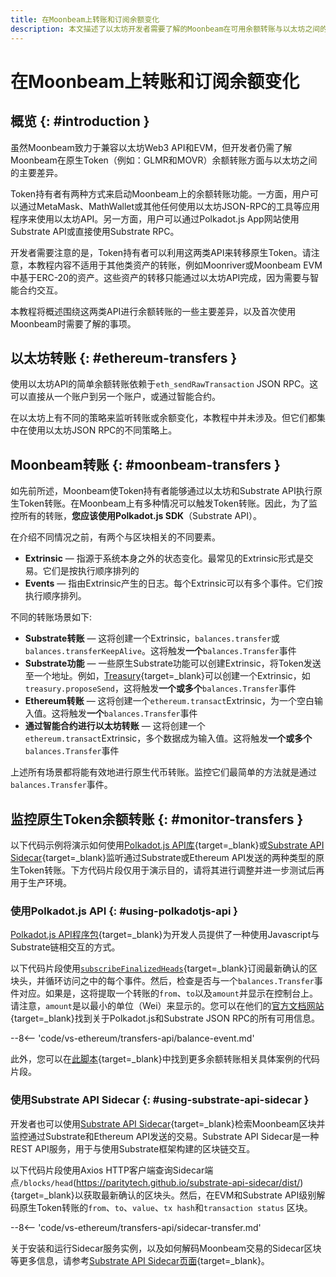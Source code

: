```yaml
---
title: 在Moonbeam上转账和订阅余额变化
description: 本文描述了以太坊开发者需要了解的Moonbeam在可用余额转账与以太坊之间的主要差异。
---
```


# 在Moonbeam上转账和订阅余额变化

## 概览 {: #introduction }

虽然Moonbeam致力于兼容以太坊Web3 API和EVM，但开发者仍需了解Moonbeam在原生Token（例如：GLMR和MOVR）余额转账方面与以太坊之间的主要差异。

Token持有者有两种方式来启动Moonbeam上的余额转账功能。一方面，用户可以通过MetaMask、MathWallet或其他任何使用以太坊JSON-RPC的工具等应用程序来使用以太坊API。另一方面，用户可以通过Polkadot.js App网站使用Substrate API或直接使用Substrate RPC。

开发者需要注意的是，Token持有者可以利用这两类API来转移原生Token。请注意，本教程内容不适用于其他类资产的转账，例如Moonriver或Moonbeam EVM中基于ERC-20的资产。这些资产的转移只能通过以太坊API完成，因为需要与智能合约交互。

本教程将概述围绕这两类API进行余额转账的一些主要差异，以及首次使用Moonbeam时需要了解的事项。

## 以太坊转账 {: #ethereum-transfers }

使用以太坊API的简单余额转账依赖于`eth_sendRawTransaction` JSON RPC。这可以直接从一个账户到另一个账户，或通过智能合约。

在以太坊上有不同的策略来监听转账或余额变化，本教程中并未涉及。但它们都集中在使用以太坊JSON RPC的不同策略上。

## Moonbeam转账 {: #moonbeam-transfers }

如先前所述，Moonbeam使Token持有者能够通过以太坊和Substrate API执行原生Token转账。在Moonbeam上有多种情况可以触发Token转账。因此，为了监控所有的转账，**您应该使用Polkadot.js SDK**（Substrate API）。

在介绍不同情况之前，有两个与区块相关的不同要素。

- **Extrinsic** — 指源于系统本身之外的状态变化。最常见的Extrinsic形式是交易。它们是按执行顺序排列的
- **Events** — 指由Extrinsic产生的日志。每个Extrinsic可以有多个事件。它们按执行顺序排列。

不同的转账场景如下:

- **Substrate转账** — 这将创建一个Extrinsic，`balances.transfer`或`balances.transferKeepAlive`。这将触发**一个**`balances.Transfer`事件
- **Substrate功能** — 一些原生Substrate功能可以创建Extrinsic，将Token发送至一个地址。例如，[Treasury](/learn/features/treasury/){target=_blank}可以创建一个Extrinsic，如`treasury.proposeSend`，这将触发**一个或多个**`balances.Transfer`事件
- **Ethereum转账** — 这将创建一个`ethereum.transact`Extrinsic，为一个空白输入值。这将触发**一个**`balances.Transfer`事件
- **通过智能合约进行以太坊转账** — 这将创建一个`ethereum.transact`Extrinsic，多个数据成为输入值。这将触发**一个或多个**`balances.Transfer`事件

上述所有场景都将能有效地进行原生代币转账。监控它们最简单的方法就是通过`balances.Transfer`事件。

## 监控原生Token余额转账 {: #monitor-transfers }

以下代码示例将演示如何使用[Polkadot.js API库](https://polkadot.js.org/docs/api/start){target=_blank}或[Substrate API Sidecar](https://github.com/paritytech/substrate-api-sidecar){target=_blank}监听通过Substrate或Ethereum API发送的两种类型的原生Token转账。下方代码片段仅用于演示目的，请将其进行调整并进一步测试后再用于生产环境。

### 使用Polkadot.js API {: #using-polkadotjs-api }

[Polkadot.js API程序包](https://polkadot.js.org/docs/api/start){target=_blank}为开发人员提供了一种使用Javascript与Substrate链相交互的方式。

以下代码片段使用[`subscribeFinalizedHeads`](https://polkadot.js.org/docs/substrate/rpc/#subscribefinalizedheads-header){target=_blank}订阅最新确认的区块头，并循环访问之中的每个事件。然后，检查是否与一个`balances.Transfer`事件对应。如果是，这将提取一个转账的`from`、`to`以及`amount`并显示在控制台上。请注意，`amount`是以最小的单位（Wei）来显示的。您可以在他们的[官方文档网站](https://polkadot.js.org/docs/substrate/rpc){target=_blank}找到关于Polkadot.js和Substrate JSON RPC的所有可用信息。

--8<-- 'code/vs-ethereum/transfers-api/balance-event.md'

此外，您可以在[此脚本](https://gist.github.com/crystalin/b2ce44a208af60d62b5ecd1bad513bce){target=_blank}中找到更多余额转账相关具体案例的代码片段。

### 使用Substrate API Sidecar {: #using-substrate-api-sidecar }

开发者也可以使用[Substrate API Sidecar](https://github.com/paritytech/substrate-api-sidecar){target=_blank}检索Moonbeam区块并监控通过Substrate和Ethereum API发送的交易。Substrate API Sidecar是一种REST API服务，用于与使用Substrate框架构建的区块链交互。

以下代码片段使用Axios HTTP客户端查询Sidecar端点`/blocks/head`(https://paritytech.github.io/substrate-api-sidecar/dist/){target=_blank}以获取最新确认的区块头。然后，在EVM和Substrate API级别解码原生Token转账的`from`、`to`、`value`、`tx hash`和`transaction status` 区块。

--8<-- 'code/vs-ethereum/transfers-api/sidecar-transfer.md'

关于安装和运行Sidecar服务实例，以及如何解码Moonbeam交易的Sidecar区块等更多信息，请参考[Substrate API Sidecar页面](/builders/build/substrate-api/sidecar/){target=_blank}。
